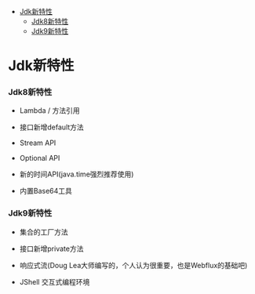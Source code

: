 <!-- TOC -->

  * [Jdk新特性](#jdk新特性)
    * [Jdk8新特性](#jdk8新特性)
    * [Jdk9新特性](#jdk9)

<!-- TOC -->

# Jdk新特性

### Jdk8新特性

- Lambda / 方法引用

- 接口新增default方法

- Stream API

- Optional API

- 新的时间API(java.time强烈推荐使用)

- 内置Base64工具

### Jdk9新特性

- 集合的工厂方法

- 接口新增private方法

- 响应式流(Doug Lea大师编写的，个人认为很重要，也是Webflux的基础吧)

- JShell 交互式编程环境